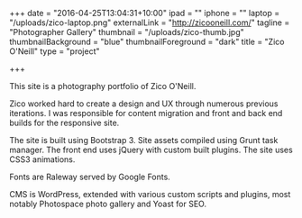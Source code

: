 +++
date = "2016-04-25T13:04:31+10:00"
ipad = ""
iphone = ""
laptop = "/uploads/zico-laptop.png"
externalLink = "http://zicooneill.com/"
tagline = "Photographer Gallery"
thumbnail = "/uploads/zico-thumb.jpg"
thumbnailBackground = "blue"
thumbnailForeground = "dark"
title = "Zico O'Neill"
type = "project"

+++


This site is a photography portfolio of Zico O'Neill.

Zico worked hard to create a design and UX through numerous previous iterations. I was responsible for content migration and front and back end builds for the responsive site.

The site is built using Bootstrap 3. Site assets compiled using Grunt task manager. The front end uses jQuery with custom built plugins. The site uses CSS3 animations.

Fonts are Raleway served by Google Fonts.

CMS is WordPress, extended with various custom scripts and plugins, most notably Photospace photo gallery and Yoast for SEO.
